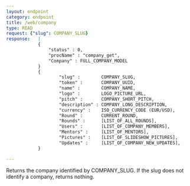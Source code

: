 ```yaml
---
layout: endpoint
category: endpoint
title: /web/company
type: READ
request: {"slug": COMPANY_SLUG}
response:   |
            {
                "status" : 0,
                "procName" : "company_get",
                "Company" : FULL_COMPANY_MODEL
            }
            {
                    "slug" :        COMPANY_SLUG,
                    "token" :       COMPANY_UUID,
                    "name" :        COMPANY_NAME,
                    "logo" :        LOGO_PICTURE_URL,
                    "pitch" :       COMPANY_SHORT_PITCH,
                    "description" : COMPANY_LONG_DESCRIPTION,
                    "currency" :    ISO_CURRENCY_CODE (EUR/USD),
                    "Round" :       CURRENT_ROUND,
                    "Rounds" :      [LIST_OF_ALL_ROUNDS],
                    "Users" :       [LIST_OF_COMPANY_MEMBERS],
                    "Mentors" :     [LIST_OF_MENTORS],
                    "Pictures" :    [LIST_OF_SLIDESHOW_PICTURES],
                    "Updates" :     [LIST_OF_COMPANY_NEW_UPDATES],
            }

---
```


Returns the company identified by COMPANY_SLUG. If the slug does not identify a company, returns nothing.